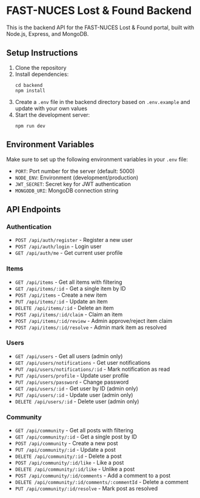 
# FAST-NUCES Lost & Found Backend

This is the backend API for the FAST-NUCES Lost & Found portal, built with Node.js, Express, and MongoDB.

## Setup Instructions

1. Clone the repository
2. Install dependencies:
   ```
   cd backend
   npm install
   ```
3. Create a `.env` file in the backend directory based on `.env.example` and update with your own values
4. Start the development server:
   ```
   npm run dev
   ```

## Environment Variables

Make sure to set up the following environment variables in your `.env` file:

- `PORT`: Port number for the server (default: 5000)
- `NODE_ENV`: Environment (development/production)
- `JWT_SECRET`: Secret key for JWT authentication
- `MONGODB_URI`: MongoDB connection string

## API Endpoints

### Authentication
- `POST /api/auth/register` - Register a new user
- `POST /api/auth/login` - Login user
- `GET /api/auth/me` - Get current user profile

### Items
- `GET /api/items` - Get all items with filtering
- `GET /api/items/:id` - Get a single item by ID
- `POST /api/items` - Create a new item
- `PUT /api/items/:id` - Update an item
- `DELETE /api/items/:id` - Delete an item
- `POST /api/items/:id/claim` - Claim an item
- `POST /api/items/:id/review` - Admin approve/reject item claim
- `POST /api/items/:id/resolve` - Admin mark item as resolved

### Users
- `GET /api/users` - Get all users (admin only)
- `GET /api/users/notifications` - Get user notifications
- `PUT /api/users/notifications/:id` - Mark notification as read
- `PUT /api/users/profile` - Update user profile
- `PUT /api/users/password` - Change password
- `GET /api/users/:id` - Get user by ID (admin only)
- `PUT /api/users/:id` - Update user (admin only)
- `DELETE /api/users/:id` - Delete user (admin only)

### Community
- `GET /api/community` - Get all posts with filtering
- `GET /api/community/:id` - Get a single post by ID
- `POST /api/community` - Create a new post
- `PUT /api/community/:id` - Update a post
- `DELETE /api/community/:id` - Delete a post
- `POST /api/community/:id/like` - Like a post
- `DELETE /api/community/:id/like` - Unlike a post
- `POST /api/community/:id/comments` - Add a comment to a post
- `DELETE /api/community/:id/comments/:commentId` - Delete a comment
- `PUT /api/community/:id/resolve` - Mark post as resolved
